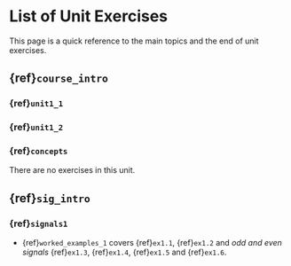 # List of Unit Exercises

This page is a quick reference to the main topics and the end of unit exercises.

## {ref}`course_intro`

### {ref}`unit1_1`
### {ref}`unit1_2`
### {ref}`concepts`

There are no exercises in this unit.


## {ref}`sig_intro`
### {ref}`signals1`

* {ref}`worked_examples_1` covers {ref}`ex1.1`, {ref}`ex1.2` and *odd and even signals* {ref}`ex1.3`, {ref}`ex1.4`, {ref}`ex1.5` and {ref}`ex1.6`.

```python

```
